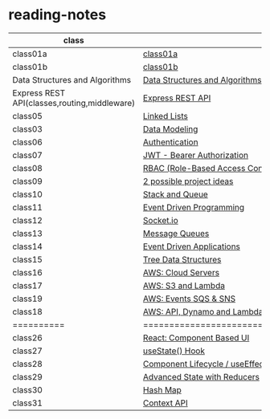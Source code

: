 # reading-notes

| class                                       | Link                                                                     |
| ------------------------------------------- | ------------------------------------------------------------------------ |
| class01a                                    | [class01a](./class1a.md)                                                 |
| class01b                                    | [class01b](./class1b.md)                                                 |
| Data Structures and Algorithms              | [Data Structures and Algorithms](./data-structures-and-algorithms.md)    |
| Express REST API(classes,routing,middleware)| [Express REST API](./Class02.md)                                         |
| class05                                     | [Linked Lists](./Class5-Linked%20Lists.md)                               |
| class03                                     | [Data Modeling](./Class03.md)                                            |
| class06                                     | [Authentication](./Class06-Authentication.md)                            |
| class07                                     | [JWT - Bearer Authorization](./Class07-JWT-Bearer-Authorization.md)      |
| class08                                     | [RBAC (Role-Based Access Control)](./Class08-RBAC.md)                    |
| class09                                     | [2 possible project ideas](./Class09.md)                                 |
| class10                                     | [Stack and Queue](./Class10(stack-and-queue).md)                         |
| class11                                     | [Event Driven Programming](./Class11(Event-Driven-Programming).md)       |
| class12                                     | [Socket.io](./Class12(Socket.io).md)                                     |
| class13                                     | [Message Queues](./Class13(Message-Queues).md)                           |
| class14                                     | [Event Driven Applications](./Class14(Event-Driven-Applications).md)     |
| class15                                     | [Tree Data Structures](./Class15(Tree).md)                               |
| class16                                     | [AWS: Cloud Servers](./Class16(AWS).md)                                  |
| class17                                     | [AWS: S3 and Lambda](./Class17(AWS:S3&Lambda).md)                        |
| class19                                     | [AWS: Events SQS & SNS](./Class19(AWS:Events).md)                        |
| class18                                     | [AWS: API, Dynamo and Lambda](./Class18(AWS:API).md)                     |
| ==========                                  | ========================================================                 |
| class26                                     | [React: Component Based UI](./Class26(React:ComponentBasedUI).md)        |
| class27                                     | [useState() Hook](./Class27(Hooks).md)                                   |
| class28                                     | [Component Lifecycle / useEffect Hook](./Class28(Component.Lifecycle).md)|
| class29                                     | [Advanced State with Reducers](./Class29(Reducers-State).md)             |
| class30                                     | [Hash Map](./Class30(HashMap).md)                                        |
| class31                                     | [Context API](./Class31(Context-API).md)                                 |
